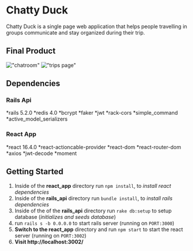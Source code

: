
# Chatty Duck

Chatty Duck is a single page web application that helps people travelling in groups communicate and stay organized during their trip.


## Final Product

!["chatroom"]()
!["trips page"]()

## Dependencies

### Rails Api

  *rails 5.2.0
  *redis 4.0
  *bcrypt
  *faker
  *jwt
  *rack-cors
  *simple_command
  *active_model_serializers

### React App

  *react 16.4.0
  *react-actioncable-provider
  *react-dom
  *react-router-dom
  *axios
  *jwt-decode
  *moment

## Getting Started

1. Inside of the **react_app** directory run `npm install`, to *install react dependencies*
2. Inside of the **rails_api** directory run `bundle install`, to *install rails dependencies*
3. Inside of the of the **rails_api** directory run `rake db:setup` to setup database (*initializes and seeds database*)
4. run `rails s -b 0.0.0.0` to start rails server (running on `PORT:3000`)
5. **Switch to the react_app** directory and run `npm start` to start the react server (running on `PORT:3002`)
6. **Visit http://localhost:3002/**